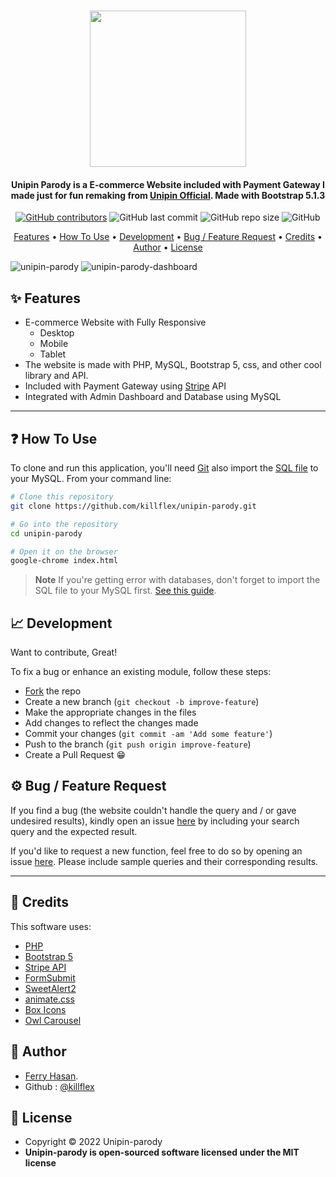 
<h1 align="center">
  <img src="https://cdn.unipin.com/images/unipin-logo.svg" width="250">
  <br>
</h1>

<h4 align="center">Unipin Parody is a E-commerce Website included with Payment Gateway I made just for fun remaking from <a href="http://unipin.com" target="_blank">Unipin Official</a>. Made with Bootstrap 5.1.3</h4>

<div align="center">

  [![GitHub contributors](https://img.shields.io/github/contributors/killflex/unipin-parody)](https://github.com/killflex/unipin-parody/graphs/contributors)
  ![GitHub last commit](https://img.shields.io/github/last-commit/killflex/unipin-parody)
  ![GitHub repo size](https://img.shields.io/github/repo-size/killflex/unipin-parody)
  ![GitHub](https://img.shields.io/github/license/killflex/unipin-parody)

</div>

<p align="center">
  <a href="#✨-features">Features</a> •
  <a href="#❓-how-to-use">How To Use</a> •
  <a href="#📈-development">Development</a> •
  <a href="#⚙️-bug--feature-request">Bug / Feature Request</a> •
  <a href="#🔰-credits">Credits</a> •
  <a href="#👦-author">Author</a> •
  <a href="#📝-license">License</a>
</p>

![unipin-parody](https://user-images.githubusercontent.com/97248773/204118058-75284501-02ec-4dd4-b449-b0a2ad0d4ad9.png)
![unipin-parody-dashboard](https://user-images.githubusercontent.com/97248773/204119270-bff113fe-e21a-4cc3-98a8-d691d93f8b4d.png)

## ✨ Features

* E-commerce Website with Fully Responsive
  - Desktop
  - Mobile
  - Tablet
* The website is made with PHP, MySQL, Bootstrap 5, css, and other cool library and API.
* Included with Payment Gateway using [Stripe](https://stripe.com) API
* Integrated with Admin Dashboard and Database using MySQL


---

## ❓ How To Use

To clone and run this application, you'll need [Git](https://git-scm.com) also import the [SQL file](https://github.com/killflex/unipin-parody/tree/main/database) to your MySQL. From your command line:

```bash
# Clone this repository
git clone https://github.com/killflex/unipin-parody.git

# Go into the repository
cd unipin-parody

# Open it on the browser
google-chrome index.html
```
> **Note**
> If you're getting error with databases, don't forget to import the SQL file to your MySQL first. [See this guide](https://makitweb.com/how-to-import-sql-file-to-mysql-using-command-line/).

## 📈 Development
Want to contribute, Great!

To fix a bug or enhance an existing module, follow these steps:

- [Fork](https://github.com/killflex/unipin-parody/fork) the repo 
- Create a new branch (`git checkout -b improve-feature`)
- Make the appropriate changes in the files
- Add changes to reflect the changes made
- Commit your changes (`git commit -am 'Add some feature'`)
- Push to the branch (`git push origin improve-feature`)
- Create a Pull Request 😁

## ⚙️ Bug / Feature Request

If you find a bug (the website couldn't handle the query and / or gave undesired results), kindly open an issue [here](https://github.com/killflex/unipin-parody/issues/new) by including your search query and the expected result.

If you'd like to request a new function, feel free to do so by opening an issue [here](https://github.com/killflex/unipin-parody/issues/new). Please include sample queries and their corresponding results.

---

## 🔰 Credits

This software uses:

- [PHP](https://www.php.net/)
- [Bootstrap 5](https://getbootstrap.com/docs/5.1/getting-started/introduction/)
- [Stripe API](https://stripe.com/)
- [FormSubmit](https://formsubmit.co/)
- [SweetAlert2](https://sweetalert2.github.io/)
- [animate.css](https://animate.style/)
- [Box Icons](https://boxicons.com/)
- [Owl Carousel](https://owlcarousel2.github.io/OwlCarousel2/)

## 👦 Author

- <a href="http://killflex.github.io">Ferry Hasan</a>.
- Github : <a href="https://github.com/killflex"> @killflex</a>

## 📝 License
- Copyright © 2022 Unipin-parody
- **Unipin-parody is open-sourced software licensed under the MIT license**

